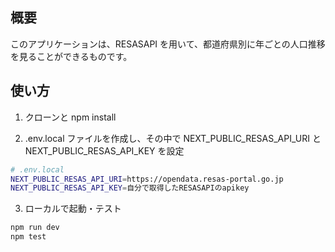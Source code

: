 ## 概要

このアプリケーションは、RESASAPI を用いて、都道府県別に年ごとの人口推移を見ることができるものです。

## 使い方

1. クローンと npm install

2. .env.local ファイルを作成し、その中で NEXT_PUBLIC_RESAS_API_URI と NEXT_PUBLIC_RESAS_API_KEY を設定

```bash
# .env.local
NEXT_PUBLIC_RESAS_API_URI=https://opendata.resas-portal.go.jp
NEXT_PUBLIC_RESAS_API_KEY=自分で取得したRESASAPIのapikey

```

3. ローカルで起動・テスト

```bash
npm run dev
npm test
```
